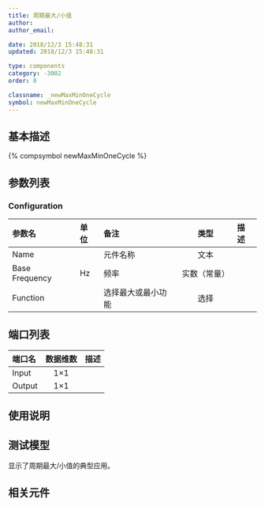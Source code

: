 ```yaml
---
title: 周期最大/小值
author: 
author_email:

date: 2018/12/3 15:48:31
updated: 2018/12/3 15:48:31

type: components
category: -3002
order: 0

classname: _newMaxMinOneCycle
symbol: newMaxMinOneCycle
---
```

## 基本描述
{% compsymbol newMaxMinOneCycle %}

## 参数列表
### Configuration
| 参数名 | 单位 | 备注 | 类型 | 描述 |
| :--- | :--- | :--- | :--: | :--- |
| Name |  | 元件名称 | 文本 |  |
| Base Frequency | Hz | 频率 | 实数（常量） |  |
| Function |  | 选择最大或最小功能 | 选择 |  |


## 端口列表

| 端口名 | 数据维数 | 描述 |
| :--- | :--:  | :--- |
| Input | 1×1 | |                   
| Output | 1×1 | |                   

## 使用说明


## 测试模型
[<test name>](<test link>)显示了周期最大/小值的典型应用。

## 相关元件



